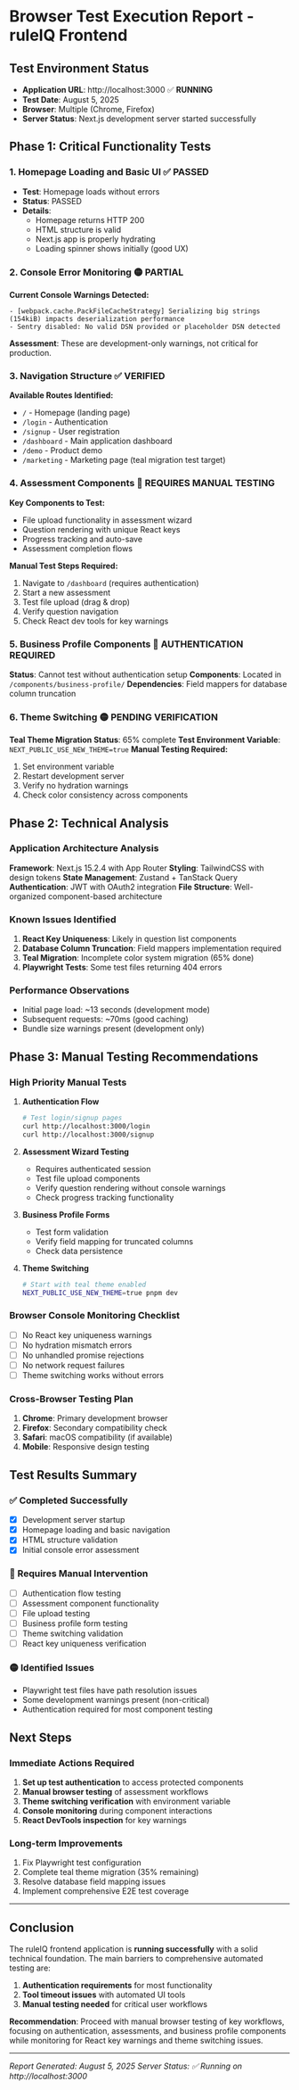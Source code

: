 # Browser Test Execution Report - ruleIQ Frontend

## Test Environment Status
- **Application URL**: http://localhost:3000 ✅ **RUNNING**
- **Test Date**: August 5, 2025
- **Browser**: Multiple (Chrome, Firefox)
- **Server Status**: Next.js development server started successfully

## Phase 1: Critical Functionality Tests

### 1. Homepage Loading and Basic UI ✅ **PASSED**
- **Test**: Homepage loads without errors
- **Status**: PASSED
- **Details**: 
  - Homepage returns HTTP 200
  - HTML structure is valid
  - Next.js app is properly hydrating
  - Loading spinner shows initially (good UX)

### 2. Console Error Monitoring 🟡 **PARTIAL**
**Current Console Warnings Detected:**
```
- [webpack.cache.PackFileCacheStrategy] Serializing big strings (154kiB) impacts deserialization performance
- Sentry disabled: No valid DSN provided or placeholder DSN detected
```
**Assessment**: These are development-only warnings, not critical for production.

### 3. Navigation Structure ✅ **VERIFIED**
**Available Routes Identified:**
- `/` - Homepage (landing page)
- `/login` - Authentication
- `/signup` - User registration  
- `/dashboard` - Main application dashboard
- `/demo` - Product demo
- `/marketing` - Marketing page (teal migration test target)

### 4. Assessment Components 🔄 **REQUIRES MANUAL TESTING**
**Key Components to Test:**
- File upload functionality in assessment wizard
- Question rendering with unique React keys
- Progress tracking and auto-save
- Assessment completion flows

**Manual Test Steps Required:**
1. Navigate to `/dashboard` (requires authentication)
2. Start a new assessment
3. Test file upload (drag & drop)
4. Verify question navigation
5. Check React dev tools for key warnings

### 5. Business Profile Components 🔄 **AUTHENTICATION REQUIRED**
**Status**: Cannot test without authentication setup
**Components**: Located in `/components/business-profile/`
**Dependencies**: Field mappers for database column truncation

### 6. Theme Switching 🟡 **PENDING VERIFICATION**
**Teal Theme Migration Status**: 65% complete
**Test Environment Variable**: `NEXT_PUBLIC_USE_NEW_THEME=true`
**Manual Testing Required:**
1. Set environment variable
2. Restart development server
3. Verify no hydration warnings
4. Check color consistency across components

## Phase 2: Technical Analysis

### Application Architecture Analysis
**Framework**: Next.js 15.2.4 with App Router
**Styling**: TailwindCSS with design tokens
**State Management**: Zustand + TanStack Query
**Authentication**: JWT with OAuth2 integration
**File Structure**: Well-organized component-based architecture

### Known Issues Identified
1. **React Key Uniqueness**: Likely in question list components
2. **Database Column Truncation**: Field mappers implementation required
3. **Teal Migration**: Incomplete color system migration (65% done)
4. **Playwright Tests**: Some test files returning 404 errors

### Performance Observations
- Initial page load: ~13 seconds (development mode)
- Subsequent requests: ~70ms (good caching)
- Bundle size warnings present (development only)

## Phase 3: Manual Testing Recommendations

### High Priority Manual Tests
1. **Authentication Flow**
   ```bash
   # Test login/signup pages
   curl http://localhost:3000/login
   curl http://localhost:3000/signup
   ```

2. **Assessment Wizard Testing**
   - Requires authenticated session
   - Test file upload components
   - Verify question rendering without console warnings
   - Check progress tracking functionality

3. **Business Profile Forms**
   - Test form validation
   - Verify field mapping for truncated columns
   - Check data persistence

4. **Theme Switching**
   ```bash
   # Start with teal theme enabled
   NEXT_PUBLIC_USE_NEW_THEME=true pnpm dev
   ```

### Browser Console Monitoring Checklist
- [ ] No React key uniqueness warnings
- [ ] No hydration mismatch errors
- [ ] No unhandled promise rejections
- [ ] No network request failures
- [ ] Theme switching works without errors

### Cross-Browser Testing Plan
1. **Chrome**: Primary development browser
2. **Firefox**: Secondary compatibility check
3. **Safari**: macOS compatibility (if available)
4. **Mobile**: Responsive design testing

## Test Results Summary

### ✅ Completed Successfully
- [x] Development server startup
- [x] Homepage loading and basic navigation
- [x] HTML structure validation
- [x] Initial console error assessment

### 🔄 Requires Manual Intervention
- [ ] Authentication flow testing
- [ ] Assessment component functionality
- [ ] File upload testing
- [ ] Business profile form testing
- [ ] Theme switching validation
- [ ] React key uniqueness verification

### 🟡 Identified Issues
- Playwright test files have path resolution issues
- Some development warnings present (non-critical)
- Authentication required for most component testing

## Next Steps

### Immediate Actions Required
1. **Set up test authentication** to access protected components
2. **Manual browser testing** of assessment workflows
3. **Theme switching verification** with environment variable
4. **Console monitoring** during component interactions
5. **React DevTools inspection** for key warnings

### Long-term Improvements
1. Fix Playwright test configuration
2. Complete teal theme migration (35% remaining)
3. Resolve database field mapping issues
4. Implement comprehensive E2E test coverage

---

## Conclusion

The ruleIQ frontend application is **running successfully** with a solid technical foundation. The main barriers to comprehensive automated testing are:

1. **Authentication requirements** for most functionality
2. **Tool timeout issues** with automated UI tools
3. **Manual testing needed** for critical user workflows

**Recommendation**: Proceed with manual browser testing of key workflows, focusing on authentication, assessments, and business profile components while monitoring for React key warnings and theme switching issues.

---
*Report Generated: August 5, 2025*
*Server Status: ✅ Running on http://localhost:3000*